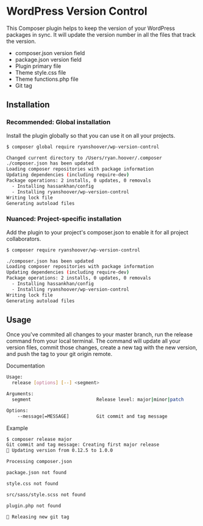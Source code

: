 # WordPress Version Control

This Composer plugin helps to keep the version of your WordPress packages in sync. It will update the version number in all the files that track the version.

* composer.json version field
* package.json version field
* Plugin primary file
* Theme style.css file
* Theme functions.php file
* Git tag

## Installation

### Recommended: Global installation

Install the plugin globally so that you can use it on all your projects.

```bash
$ composer global require ryanshoover/wp-version-control

Changed current directory to /Users/ryan.hoover/.composer
./composer.json has been updated
Loading composer repositories with package information
Updating dependencies (including require-dev)
Package operations: 2 installs, 0 updates, 0 removals
  - Installing hassankhan/config
  - Installing ryanshoover/wp-version-control
Writing lock file
Generating autoload files
```

### Nuanced: Project-specific installation

Add the plugin to your project's composer.json to enable it for all project collaborators.

```bash
$ composer require ryanshoover/wp-version-control

./composer.json has been updated
Loading composer repositories with package information
Updating dependencies (including require-dev)
Package operations: 2 installs, 0 updates, 0 removals
  - Installing hassankhan/config
  - Installing ryanshoover/wp-version-control
Writing lock file
Generating autoload files
```

## Usage

Once you've commited all changes to your master branch, run the release command from your local terminal. The command will update all your version files, commit those changes, create a new tag with the new version, and push the tag to your git origin remote.

Documentation

```bash
Usage:
  release [options] [--] <segment>

Arguments:
  segment                        Release level: major|minor|patch

Options:
    --message[=MESSAGE]          Git commit and tag message
```

Example

```bash
$ composer release major
Git commit and tag message: Creating first major release
📣 Updating version from 0.12.5 to 1.0.0

Processing composer.json

package.json not found

style.css not found

src/sass/style.scss not found

plugin.php not found

🎁 Releasing new git tag
```
